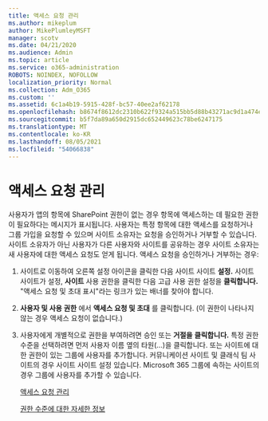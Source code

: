 ```yaml
---
title: 액세스 요청 관리
ms.author: mikeplum
author: MikePlumleyMSFT
manager: scotv
ms.date: 04/21/2020
ms.audience: Admin
ms.topic: article
ms.service: o365-administration
ROBOTS: NOINDEX, NOFOLLOW
localization_priority: Normal
ms.collection: Adm_O365
ms.custom: ''
ms.assetid: 6c1a4b19-5915-428f-bc57-40ee2af62178
ms.openlocfilehash: b8674f8612dc2310b622f9324a515bb5d88b43271ac9d1a474eefa1be3cae750
ms.sourcegitcommit: b5f7da89a650d2915dc652449623c78be6247175
ms.translationtype: MT
ms.contentlocale: ko-KR
ms.lasthandoff: 08/05/2021
ms.locfileid: "54066838"
---
```

# <a name="manage-access-requests"></a>액세스 요청 관리

사용자가 앱의 항목에 SharePoint 권한이 없는 경우 항목에 액세스하는 데 필요한 권한이 필요하다는 메시지가 표시됩니다. 사용자는 특정 항목에 대한 액세스를 요청하거나 그룹 가입을 요청할 수 있으며 사이트 소유자는 요청을 승인하거나 거부할 수 있습니다. 사이트 소유자가 아닌 사용자가 다른 사용자와 사이트를 공유하는 경우 사이트 소유자는 새 사용자에 대한 액세스 요청도 얻게 됩니다. 액세스 요청을 승인하거나 거부하는 경우:
  
1. 사이트로 이동하여 오른쪽 설정 아이콘을 클릭한 다음 사이트 사이트 **설정.** 사이트 사이트가 설정, **사이트** 사용 권한을 클릭한 다음 고급 사용 권한 설정을 **클릭합니다.** "액세스 요청 및 초대 표시"라는 링크가 있는 배너를 찾아야 합니다.
    
2. **사용자 및 사용 권한** 에서 **액세스 요청 및 초대** 를 클릭합니다. (이 권한이 나타나지 않는 경우 액세스 요청이 없습니다.)
    
3. 사용자에게 개별적으로 권한을 부여하려면 승인 또는 **거절을** **클릭합니다.** 특정 권한 수준을 선택하려면 먼저 사용자 이름 옆의 타원(...)을 클릭합니다. 또는 사이트에 대한 권한이 있는 그룹에 사용자를 추가합니다. 커뮤니케이션 사이트 및 클래식 팀 사이트의 경우 사이트 사이트 설정 있습니다. Microsoft 365 그룹에 속하는 사이트의 경우 그룹에 사용자를 추가할 수 있습니다.
    
    [액세스 요청 관리 ](https://go.microsoft.com/fwlink/?linkid=2008747)
    
    [권한 수준에 대한 자세한 정보](https://go.microsoft.com/fwlink/?linkid=867071)
    

